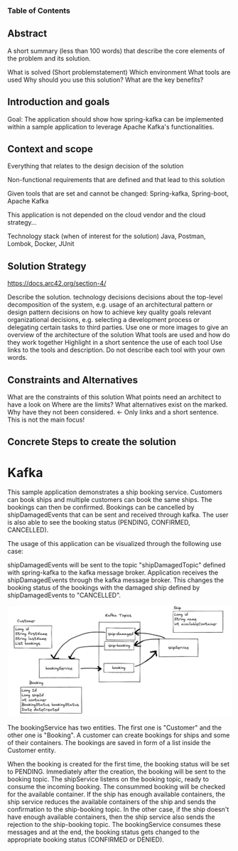 ### Table of Contents
## Abstract
A short summary (less than 100 words) that describe the core elements of the problem and its solution.

What is solved (Short problemstatement)
Which environment
What tools are used
Why should you use this solution? What are the key benefits?

## Introduction and goals

Goal: The application should show how spring-kafka can be implemented within a sample application to leverage Apache Kafka's functionalities.

## Context and scope
Everything that relates to the design decision of the solution

Non-functional requirements that are defined and that lead to this solution

Given tools that are set and cannot be changed: Spring-kafka, Spring-boot, Apache Kafka

This application is not depended on the cloud vendor and the cloud strategy...

Technology stack (when of interest for the solution)
Java, Postman, Lombok, Docker, JUnit

## Solution Strategy
https://docs.arc42.org/section-4/

Describe the solution.
technology decisions
decisions about the top-level decomposition of the system, e.g. usage of an architectural pattern or design pattern
decisions on how to achieve key quality goals
relevant organizational decisions, e.g. selecting a development process or delegating certain tasks to third parties.
Use one or more images to give an overview of the architecture of the solution
What tools are used and how do they work together
Highlight in a short sentence the use of each tool
Use links to the tools and description. Do not describe each tool with your own words.

## Constraints and Alternatives
What are the constraints of this solution
What points need an architect to have a look on
Where are the limits?
What alternatives exist on the marked. Why have they not been considered. <- Only links and a short sentence. This is not the main focus!

## Concrete Steps to create the solution


# Kafka

This sample application demonstrates a ship booking service. Customers can book ships and multiple customers can book the same ships. The bookings can then be confirmed. Bookings can be cancelled by shipDamagedEvents that can be sent and received through kafka. The user is also able to see the booking status (PENDING, CONFIRMED, CANCELLED).

The usage of this application can be visualized through the following use case:

shipDamagedEvents will be sent to the topic "shipDamagedTopic" defined with spring-kafka to the kafka message broker. Application receives the shipDamagedEvents through the kafka message broker. This changes the booking status of the bookings with the damaged ship defined by shipDamagedEvents to "CANCELLED".

![alt text](architecture.png "architecture diagram")

The bookingService has two entities. The first one is "Customer" and the other one is "Booking". A customer can create bookings for ships and some of their containers. The bookings are saved in form of a list inside the Customer entity.

When the booking is created for the first time, the booking status will be set to PENDING. Immediately after the creation, the booking will be sent to the booking topic. The shipService listens on the booking topic, ready to consume the incoming booking. The consummed booking will be checked for the available container. If the ship has enough available containers, the ship service reduces the available containers of the ship and sends the confirmation to the ship-booking topic. In the other case, if the ship doesn't have enough available containers, then the ship service also sends the rejection to the ship-booking topic. The bookingService consumes these messages and at the end, the booking status gets changed to the appropriate booking status (CONFIRMED or DENIED).
